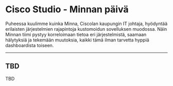 # Cisco Studio - Minnan päivä

Puheessa kuulimme kuinka Minna, Ciscolan kaupungin IT johtaja, hyödyntää erilaisten järjestelmien rajapintoja kustomoidun sovelluksen muodossa. Näin Minnan tiimi pystyy korreloimaan tietoa eri järjestelmistä, saamaan hälytyksiä ja tekemään muutoksia, kaikki tämä ilman tarvetta hyppiä dashboardista toiseen.

---

## TBD
TBD

